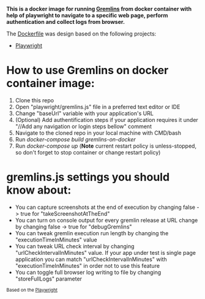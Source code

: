 **This is a docker image for running [Gremlins](https://github.com/marmelab/gremlins.js) from docker container with help of playwright to navigate to a specific web page, perform authentication and collect logs from browser.**

The [Dockerfile](Dockerfile) was design based on the following projects:
- [Playwright](https://hub.docker.com/_/microsoft-playwright)

# How to use Gremlins on docker container image:
1. Clone this repo
2. Open "playwright/gremlins.js" file in a preferred text editor or IDE
3. Change "baseUrl" variable with your application's URL
4. (Optional) Add authentification steps if your application requires it under "//Add any navigation or login steps bellow" comment
5. Navigate to the cloned repo in your local machine with CMD/bash
6. Run *docker-compose build gremlins-on-docker*
7. Run *docker-compose up* (**Note** current restart policy is unless-stopped, so don't forget to stop container or change restart policy)

# gremlins.js settings you should know about:
- You can capture screenshots at the end of execution by changing false -> true for "takeScreenshotAtTheEnd"
- You can turn on console output for every gremlin release at URL change by changing false -> true for "debugGremlins"
- You can tweak gremlin execution run length by changing the "executionTimeInMinutes" value
- You can tweak URL check interval by changing "urlCheckIntervalInMinutes" value. If your app under test is single page application you can match "urlCheckIntervalInMinutes" with "executionTimeInMinutes" in order not to use this feature
- You can toggle full browser log writing to file by changing "storeFullLogs" parameter

<sub>Based on the [Playwright](https://hub.docker.com/_/microsoft-playwright)</sub>

